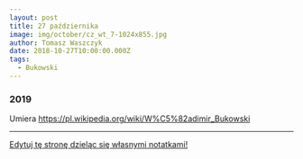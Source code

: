 ```yaml
---
layout: post
title: 27 października
image: img/october/cz_wt_7-1024x855.jpg
author: Tomasz Waszczyk
date: 2018-10-27T10:00:00.000Z
tags:
  - Bukowski
---
```


### 2019

Umiera https://pl.wikipedia.org/wiki/W%C5%82adimir_Bukowski

---

<a href="https://github.com/TomaszWaszczyk/historia.waszczyk.com/edit/master/src/content/october-27.md" target="_blank">Edytuj tę stronę dzieląc się własnymi notatkami!</a>
